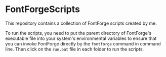 # FontForgeScripts

This repository contains a collection of FontForge scripts created by me.

To run the scripts, you need to put the parent directory of FontForge's executable file into your system's environmental variables to ensure that you can invoke FontForge directly by the `fontforge` command in command line. Then click on the `run.bat` file in each folder to run the scripts.
